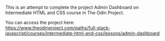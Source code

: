 This is an attempt to complete the project Admin Dashboard on Intermediate HTML and CSS course in The Odin Project. 

You can access the project here: https://www.theodinproject.com/paths/full-stack-javascript/courses/intermediate-html-and-css/lessons/admin-dashboard
